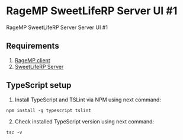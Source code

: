 # RageMP SweetLifeRP Server UI #1
RageMP SweetLifeRP Server Server UI #1

## Requirements
1. [RageMP client](https://rage.mp)
2. [SweetLifeRP Server](https://github.com/SweetLifeRP/server)

## TypeScript setup
1. Install TypeScript and TSLint via NPM using next command:
```
npm install -g typescript tslint
```

2. Check installed TypeScript version using next command:
```
tsc -v
```
